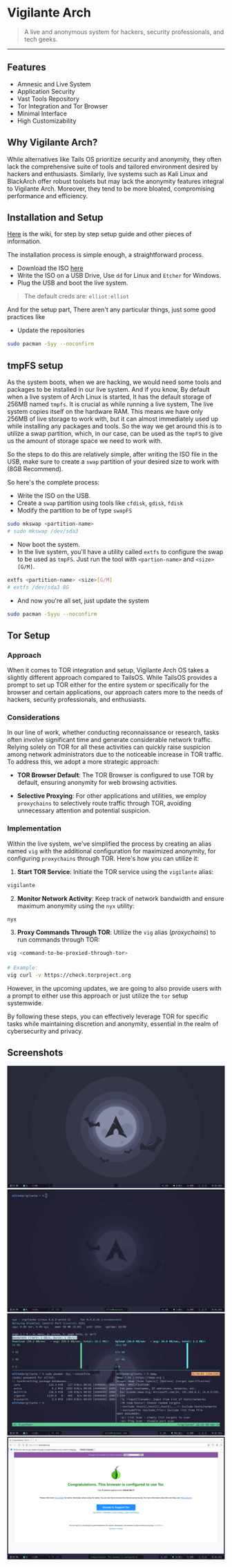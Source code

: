 # Vigilante Arch
> A live and anonymous system for hackers, security professionals, and tech geeks.

-----

## Features

- Amnesic and Live System
- Application Security
- Vast Tools Repository
- Tor Integration and Tor Browser
- Minimal Interface
- High Customizability

## Why Vigilante Arch?

While alternatives like Tails OS prioritize security and anonymity, they often lack the comprehensive suite of tools and tailored environment desired by hackers and enthusiasts. Similarly, live systems such as Kali Linux and BlackArch offer robust toolsets but may lack the anonymity features integral to Vigilante Arch. Moreover, they tend to be more bloated, compromising performance and efficiency.

## Installation and Setup
[Here](https://github.com/cybercraftlabs/vigarch-os/wiki) is the wiki, for step by step setup guide and other pieces of information.

The installation process is simple enough, a straightforward process.
- Download the ISO [here](https://vigarch.cybercraftlabs.site/)
- Write the ISO on a USB Drive, Use `dd` for Linux and `Etcher` for Windows.
- Plug the USB and boot the live system.

> The default creds are: `elliot:elliot`

And for the setup part, There aren't any particular things, just some good practices like
- Update the repositories
```bash
sudo pacman -Syy --noconfirm
```

## tmpFS setup
As the system boots, when we are hacking, we would need some tools and packages to be installed in our live system. And if you know, By default when a live system of Arch Linux is started, It has the default storage of 256MB named `tmpfs`. It is crucial as while running a live system, The live system copies itself on the hardware RAM. This means we have only 256MB of live storage to work with, but it can almost immediately used up while installing any packages and tools.
So the way we get around this is to utilize a swap partition, which, in our case, can be used as the `tmpFS` to give us the amount of storage space we need to work with.

So the steps to do this are relatively simple, after writing the ISO file in the USB, make sure to create a `swap` partition of your desired size to work with (8GB Recommend).

So here's the complete process:
- Write the ISO on the USB.
- Create a `swap` partition using tools like `cfdisk`, `gdisk`, `fdisk`
- Modify the partition to be of type `swapFS`
```bash
sudo mkswap <partition-name>
# sudo mkswap /dev/sda3
```
- Now boot the system.
- In the live system, you'll have a utility called `extfs` to configure the swap to be used as `tmpFS`. Just run the tool with `<partion-name>` and `<size>[G/M]`.
```bash
extfs <partition-name> <size>[G/M]
# extfs /dev/sda3 8G
```
- And now you're all set, just update the system
```bash
sudo pacman -Syyu --noconfirm
```

## Tor Setup

### Approach

When it comes to TOR integration and setup, Vigilante Arch OS takes a slightly different approach compared to TailsOS. While TailsOS provides a prompt to set up TOR either for the entire system or specifically for the browser and certain applications, our approach caters more to the needs of hackers, security professionals, and enthusiasts.

### Considerations

In our line of work, whether conducting reconnaissance or research, tasks often involve significant time and generate considerable network traffic. Relying solely on TOR for all these activities can quickly raise suspicion among network administrators due to the noticeable increase in TOR traffic. To address this, we adopt a more strategic approach:

- **TOR Browser Default**: The TOR Browser is configured to use TOR by default, ensuring anonymity for web browsing activities.
  
- **Selective Proxying**: For other applications and utilities, we employ `proxychains` to selectively route traffic through TOR, avoiding unnecessary attention and potential suspicion.

### Implementation

Within the live system, we've simplified the process by creating an alias named `vig` with the additional configuration for maximized anonymity, for configuring `proxychains` through TOR. Here's how you can utilize it:

1. **Start TOR Service**: Initiate the TOR service using the `vigilante` alias:
```bash
vigilante
```

2. **Monitor Network Activity**: Keep track of network bandwidth and ensure maximum anonymity using the `nyx` utility:
```bash
nyx
```

3. **Proxy Commands Through TOR**: Utilize the `vig` alias (*proxychains*) to run commands through TOR:
```bash
vig <command-to-be-proxied-through-tor>

# Example:
vig curl -v https://check.torproject.org
```
However, in the upcoming updates, we are going to also provide users with a prompt to either use this approach or just utilize the `tor` setup systemwide.

By following these steps, you can effectively leverage TOR for specific tasks while maintaining discretion and anonymity, essential in the realm of cybersecurity and privacy.

## Screenshots

![Main Desktop](https://raw.githubusercontent.com/cybercraftlabs/vigarch-os/main/screenshots/1st.png)
![Terminal](https://raw.githubusercontent.com/cybercraftlabs/vigarch-os/main/screenshots/4th.png)
![Tools](https://raw.githubusercontent.com/cybercraftlabs/vigarch-os/main/screenshots/3rd.png)
![Tor](https://raw.githubusercontent.com/cybercraftlabs/vigarch-os/main/screenshots/2nd.png)
